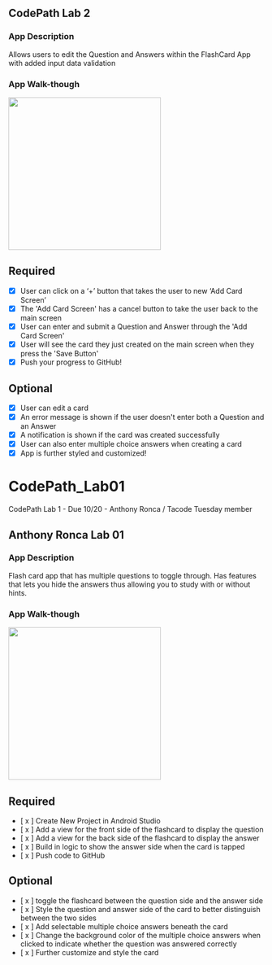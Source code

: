 


## CodePath Lab 2

### App Description
Allows users to edit the Question and Answers within the FlashCard App with added input data validation

### App Walk-though
<img src ="https://i.imgur.com/usqAHaG.gif" width=300><br>

## Required
- [x] User can click on a ‘+’ button that takes the user to new ‘Add Card Screen’
- [x] The 'Add Card Screen' has a cancel button to take the user back to the main screen
- [x] User can enter and submit a Question and Answer through the 'Add Card Screen'
- [x] User will see the card they just created on the main screen when they press the 'Save Button'
- [x] Push your progress to GitHub!

## Optional 
- [x] User can edit a card
- [x] An error message is shown if the user doesn't enter both a Question and an Answer
- [x] A notification is shown if the card was created successfully
- [x] User can also enter multiple choice answers when creating a card
- [x] App is further styled and customized!

# CodePath_Lab01
CodePath Lab 1    -    Due 10/20    -    Anthony Ronca / Tacode Tuesday member

## Anthony Ronca Lab 01

### App Description
Flash card app that has multiple questions to toggle through. Has features that lets you hide the answers thus allowing you to study with or without hints. 

### App Walk-though

<img src ="https://i.imgur.com/pO8pL1L.gif" width=300><br>

## Required
- [ x ] Create New Project in Android Studio
- [ x ] Add a view for the front side of the flashcard to display the question
- [ x ] Add a view for the back side of the flashcard to display the answer
- [ x ] Build in logic to show the answer side when the card is tapped
- [ x ] Push code to GitHub
## Optional
- [ x ] toggle the flashcard between the question side and the answer side
- [ x ] Style the question and answer side of the card to better distinguish between the two sides
- [ x ] Add selectable multiple choice answers beneath the card
- [ x ] Change the background color of the multiple choice answers when clicked to indicate whether the question was answered correctly
- [ x ] Further customize and style the card
